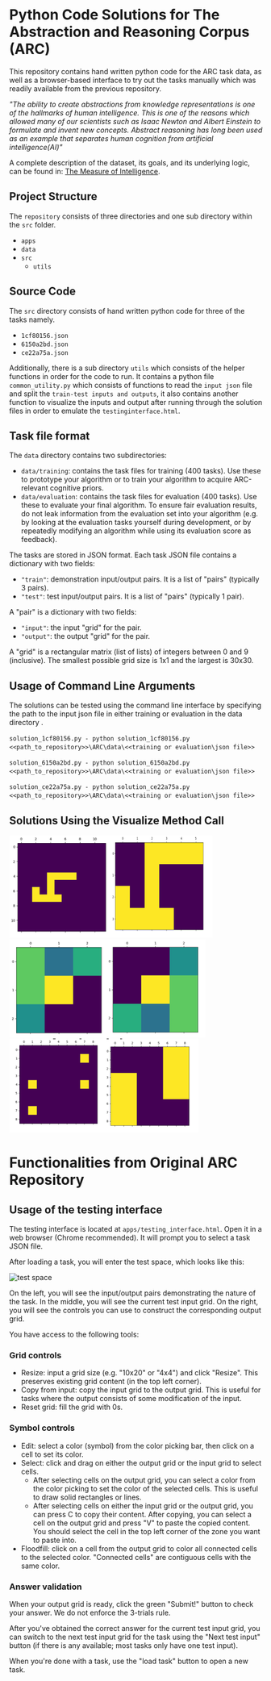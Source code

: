 # Python Code Solutions for The Abstraction and Reasoning Corpus (ARC)

This repository contains hand written python code for the ARC task data, as well as a browser-based interface to try out the tasks manually which was readily available from the previous repository.

*"The ability to create abstractions from knowledge representations is one of the hallmarks of human intelligence. This is one of the reasons which allowed many of our scientists such as Isaac Newton and Albert Einstein to formulate and invent new concepts. Abstract reasoning has long been used as an example that separates human cognition from artificial intelligence(AI)"*

A complete description of the dataset, its goals, and its underlying logic, can be found in: [The Measure of Intelligence](https://arxiv.org/abs/1911.01547).

## Project Structure
The `repository` consists of three directories and one sub directory within the `src` folder.
- `apps`
- `data`
- `src`
    -  `utils`

## Source Code
The `src` directory consists of hand written python code for three of the tasks namely.
- `1cf80156.json`
- `6150a2bd.json`
- `ce22a75a.json`

Additionally, there is a sub directory `utils` which consists of the helper functions in order for the code to run. It contains a python file `common_utility.py` which consists of functions to read the `input json` file and split the `train-test inputs and outputs`, it also contains another function to visualize the inputs and output after running through the solution files in order to emulate the `testinginterface.html`.  

## Task file format

The `data` directory contains two subdirectories:

- `data/training`: contains the task files for training (400 tasks). Use these to prototype your algorithm or to train your algorithm to acquire ARC-relevant cognitive priors.
- `data/evaluation`: contains the task files for evaluation (400 tasks). Use these to evaluate your final algorithm. To ensure fair evaluation results, do not leak information from the evaluation set into your algorithm (e.g. by looking at the evaluation tasks yourself during development, or by repeatedly modifying an algorithm while using its evaluation score as feedback).

The tasks are stored in JSON format. Each task JSON file contains a dictionary with two fields:

- `"train"`: demonstration input/output pairs. It is a list of "pairs" (typically 3 pairs).
- `"test"`: test input/output pairs. It is a list of "pairs" (typically 1 pair).

A "pair" is a dictionary with two fields:

- `"input"`: the input "grid" for the pair.
- `"output"`: the output "grid" for the pair.

A "grid" is a rectangular matrix (list of lists) of integers between 0 and 9 (inclusive). The smallest possible grid size is 1x1 and the largest is 30x30.

## Usage of Command Line Arguments
The solutions can be tested using the command line interface by specifying the path to the input json file in either training or evaluation in the data directory .

`solution_1cf80156.py - python solution_1cf80156.py <<path_to_repository>>\ARC\data\<<training or evaluation\json file>>`

`solution_6150a2bd.py - python solution_6150a2bd.py <<path_to_repository>>\ARC\data\<<training or evaluation\json file>>`

`solution_ce22a75a.py - python solution_ce22a75a.py <<path_to_repository>>\ARC\data\<<training or evaluation\json file>>`

## Solutions Using the Visualize Method Call
![Task 1](/apps/img/1.png)
![Task 2](/apps/img/2.png)
![Task 3](/apps/img/3.png)

# Functionalities from Original ARC Repository
## Usage of the testing interface

The testing interface is located at `apps/testing_interface.html`. Open it in a web browser (Chrome recommended). It will prompt you to select a task JSON file.

After loading a task, you will enter the test space, which looks like this:

![test space](https://arc-benchmark.s3.amazonaws.com/figs/arc_test_space.png)

On the left, you will see the input/output pairs demonstrating the nature of the task. In the middle, you will see the current test input grid. On the right, you will see the controls you can use to construct the corresponding output grid.

You have access to the following tools:

### Grid controls

- Resize: input a grid size (e.g. "10x20" or "4x4") and click "Resize". This preserves existing grid content (in the top left corner).
- Copy from input: copy the input grid to the output grid. This is useful for tasks where the output consists of some modification of the input.
- Reset grid: fill the grid with 0s.

### Symbol controls

- Edit: select a color (symbol) from the color picking bar, then click on a cell to set its color.
- Select: click and drag on either the output grid or the input grid to select cells.
    - After selecting cells on the output grid, you can select a color from the color picking to set the color of the selected cells. This is useful to draw solid rectangles or lines.
    - After selecting cells on either the input grid or the output grid, you can press C to copy their content. After copying, you can select a cell on the output grid and press "V" to paste the copied content. You should select the cell in the top left corner of the zone you want to paste into.
- Floodfill: click on a cell from the output grid to color all connected cells to the selected color. "Connected cells" are contiguous cells with the same color.

### Answer validation

When your output grid is ready, click the green "Submit!" button to check your answer. We do not enforce the 3-trials rule.

After you've obtained the correct answer for the current test input grid, you can switch to the next test input grid for the task using the "Next test input" button (if there is any available; most tasks only have one test input).

When you're done with a task, use the "load task" button to open a new task.
